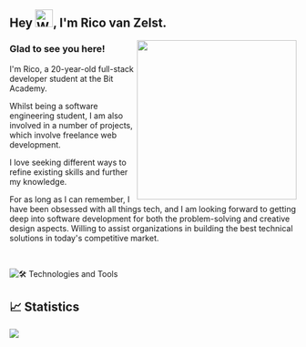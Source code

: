 
## Hey <img src="https://raw.githubusercontent.com/Tarikul-Islam-Anik/Animated-Fluent-Emojis/master/Emojis/Hand%20gestures/Waving%20Hand.png" alt="Waving Hand" width="31" height="31" />, I'm Rico van Zelst.
  


<img align="right" width="280" src="https://user-images.githubusercontent.com/74038190/212748830-4c709398-a386-4761-84d7-9e10b98fbe6e.gif"/>

### Glad to see you here!  

I'm Rico, a 20-year-old full-stack developer student at the Bit Academy.

Whilst being a software engineering student, I am also involved in a number of projects, which involve freelance web development.

I love seeking different ways to refine existing skills and further my knowledge.

For as long as I can remember, I have been obsessed with all things tech, and I am looking forward to getting deep into software development for both the 
problem-solving  and creative design aspects. Willing to assist organizations in building the best technical solutions in today's competitive market.


<br/>

![🛠️ Technologies and Tools](https://github-readme-tech-stack.vercel.app/api/cards?title=%F0%9F%9B%A0%EF%B8%8F+Technologies+and+Tools&align=center&fontFamily=monospace&lineCount=3&theme=github&gap=9&width=800&bg=%23FFFFFF&badge=%23EAEFFC&border=%23f9322c&titleColor=%23f9322c&line1=laravel%2CLaravel%2CFF2D20%3Blaravel%2CBlade%2Cff463d%3Bphp%2CPHP%2C777BB4%3Bjavascript%2CJavaScript%2CF7DF1E%3Bmysql%2CSQL%2C4479A1%3Bnodedotjs%2CNodeJS%2C339933%3Bhtml5%2CHTML%2CE34F26%3Bcss3%2CCSS%2C1572B6%3B&line2=linux%2CLinux%2CFCC624%3Bgit%2CGit%2CF05032%3Bcomposer%2CComposer%2C885630%3Bcloudflare%2CCloudflare%2CF38020%3Btermius%2CTerminal%2C000000%3Btailwindcss%2CTailwindCSS%2C06B6D4%3B&line3=visualstudiocode%2CVSCode%2C007ACC%3Bphpstorm%2CPHPStorm%2C000000%3Btrello%2CTrello%2C0052CC%3Badobephotoshop%2CPhotoshop%2C31A8FF%3Bbuymeacoffee%2CCoffee%2C5B4638%3B)


## 📈 Statistics
[![](https://visitcount.itsvg.in/api?id=wqe&icon=7&color=12)](https://github.com/rico-vz)

